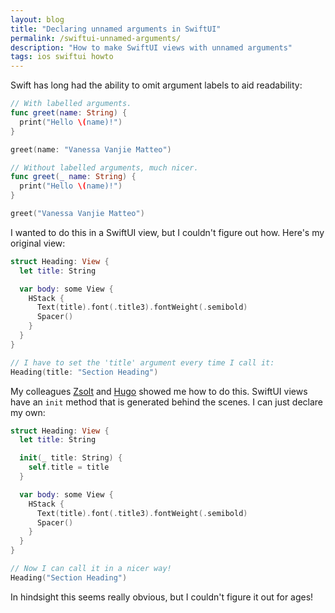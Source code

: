 ```yaml
---
layout: blog
title: "Declaring unnamed arguments in SwiftUI"
permalink: /swiftui-unnamed-arguments/
description: "How to make SwiftUI views with unnamed arguments"
tags: ios swiftui howto
---
```


Swift has long had the ability to omit argument labels to aid readability:

```swift
// With labelled arguments.
func greet(name: String) {
  print("Hello \(name)!")
}

greet(name: "Vanessa Vanjie Matteo")

// Without labelled arguments, much nicer.
func greet(_ name: String) {
  print("Hello \(name)!")
}

greet("Vanessa Vanjie Matteo")
```

I wanted to do this in a SwiftUI view, but I couldn't figure out how. Here's my original view:

```swift
struct Heading: View {
  let title: String

  var body: some View {
    HStack {
      Text(title).font(.title3).fontWeight(.semibold)
      Spacer()
    }
  }
}

// I have to set the 'title' argument every time I call it:
Heading(title: "Section Heading")
```

My colleagues [Zsolt](https://twitter.com/ZsoltJrDudas) and [Hugo](https://twitter.com/k0nserv) showed me how to do this. SwiftUI views have an `init` method that is generated behind the scenes. I can just declare my own:

```swift
struct Heading: View {
  let title: String

  init(_ title: String) {
    self.title = title
  }

  var body: some View {
    HStack {
      Text(title).font(.title3).fontWeight(.semibold)
      Spacer()
    }
  }
}

// Now I can call it in a nicer way!
Heading("Section Heading")
```

In hindsight this seems really obvious, but I couldn't figure it out for ages!
